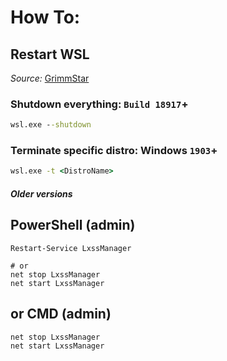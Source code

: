 # How To:
## Restart WSL
*Source:* [GrimmStar](https://github.com/Grimmstar/.dotfiles)

### Shutdown everything: `Build 18917`+
```cmd
wsl.exe --shutdown
```

### Terminate specific distro: Windows `1903`+
```cmd
wsl.exe -t <DistroName>
```

##### Older versions

## PowerShell (admin)
```
Restart-Service LxssManager

# or
net stop LxssManager
net start LxssManager
```

## or CMD (admin)
```cmd
net stop LxssManager
net start LxssManager
```
